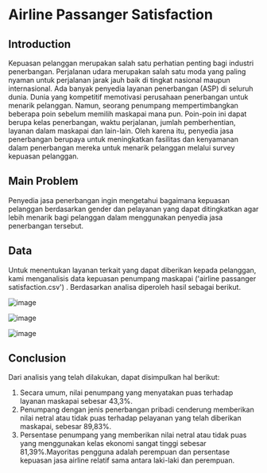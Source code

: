 # Airline Passanger Satisfaction

## Introduction
Kepuasan pelanggan merupakan salah satu perhatian penting bagi industri penerbangan. Perjalanan udara merupakan salah satu moda yang paling nyaman untuk perjalanan jarak jauh baik di tingkat nasional maupun internasional. Ada banyak penyedia layanan penerbangan (ASP) di seluruh dunia. Dunia yang kompetitif memotivasi perusahaan penerbangan untuk menarik pelanggan. Namun, seorang penumpang mempertimbangkan beberapa poin sebelum memilih maskapai mana pun. Poin-poin ini dapat berupa kelas penerbangan, waktu perjalanan, jumlah pemberhentian, layanan dalam maskapai dan lain-lain. Oleh karena itu, penyedia jasa penerbangan berupaya untuk meningkatkan fasilitas dan kenyamanan dalam penerbangan mereka untuk menarik pelanggan melalui survey kepuasan pelanggan.

## Main Problem
Penyedia jasa penerbangan ingin mengetahui bagaimana kepuasan pelanggan berdasarkan gender dan pelayanan yang dapat ditingkatkan agar lebih menarik bagi pelanggan dalam menggunakan penyedia jasa penerbangan tersebut.

## Data
Untuk menentukan layanan terkait yang dapat diberikan kepada pelanggan, kami menganalisis data kepuasan penumpang maskapai ('airline passanger satisfaction.csv') . Berdasarkan analisa diperoleh hasil sebagai berikut.

![image](https://user-images.githubusercontent.com/118656860/212542981-1ea178c9-7330-4a26-90d4-0e4025db77f2.png)

![image](https://user-images.githubusercontent.com/118656860/212542960-4faa2ad7-ec84-4862-951e-3dcfa068b2eb.png)

![image](https://user-images.githubusercontent.com/118656860/212542955-34bf8495-68e2-4c77-9e69-f25bd19100ff.png)

## Conclusion
Dari analisis yang telah dilakukan, dapat disimpulkan hal berikut:

1. Secara umum, nilai penumpang yang menyatakan puas terhadap layanan maskapai sebesar 43,3%.
2. Penumpang dengan jenis penerbangan pribadi cenderung memberikan nilai netral atau tidak puas terhadap pelayanan yang telah diberikan maskapai, sebesar 89,83%.
3. Persentase penumpang yang memberikan nilai netral atau tidak puas yang menggunakan kelas ekonomi sangat tinggi sebesar 81,39%.Mayoritas pengguna adalah perempuan dan persentase kepuasan jasa airline relatif sama antara laki-laki dan perempuan.
